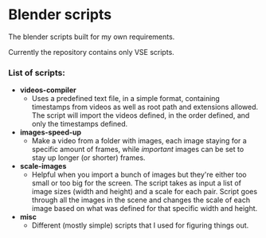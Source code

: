 # Blender scripts

The blender scripts built for my own requirements.

Currently the repository contains only VSE scripts.

### List of scripts:

- **videos-compiler**
  -  Uses a predefined text file, in a simple format, containing timestamps from videos as well as root path and extensions allowed. The script will import the videos defined, in the order defined, and only the timestamps defined.
- **images-speed-up**
  - Make a video from a folder with images, each image staying for a specific amount of frames, while *important* images can be set to stay up longer (or shorter) frames.
- **scale-images**
  - Helpful when you import a bunch of images but they're either too small or too big for the screen. The script takes as input a list of image sizes (width and height) and a scale for each pair. Script goes through all the images in the scene and changes the scale of each image based on what was defined for that specific width and height.
- **misc**
  - Different (mostly simple) scripts that I used for figuring things out.